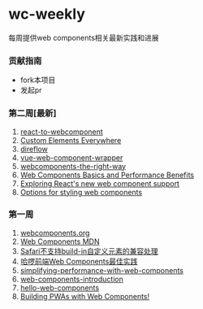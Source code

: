 # wc-weekly
每周提供web components相关最新实践和进展

### 贡献指南
+ fork本项目
+ 发起pr

### 第二周[最新]
1. [react-to-webcomponent](https://github.com/bitovi/react-to-webcomponent)
2. [Custom Elements Everywhere](https://custom-elements-everywhere.com/)
3. [direflow](https://github.com/Silind-Software/direflow)
4. [vue-web-component-wrapper](https://github.com/vuejs/vue-web-component-wrapper)
5. [webcomponents-the-right-way](https://github.com/mateusortiz/webcomponents-the-right-way)
6. [Web Components Basics and Performance Benefits](https://medium.com/@spkamboj/web-components-basics-and-performance-benefits-f7537c908075)
7. [Exploring React's new web component support](https://dev.to/marcushellberg/exploring-reacts-newly-added-web-component-support-19i7)
8. [Options for styling web components](https://nolanlawson.com/2021/01/03/options-for-styling-web-components/)

### 第一周
1. [webcomponents.org](https://www.webcomponents.org/)
2. [Web Components MDN](https://developer.mozilla.org/zh-CN/docs/Web/Web_Components)
3. [Safari不支持build-in自定义元素的兼容处理](https://www.zhangxinxu.com/wordpress/2021/04/safari-buildin-custom-element-polyfill/)
4. [哈啰前端Web Components最佳实践](https://mp.weixin.qq.com/s?__biz=MzI3OTE3ODk4MQ==&mid=2247485900&idx=1&sn=ef960f128243d9991974f4f1ab3ad8ec&chksm=eb4af246dc3d7b5078321ebfd0770f49d43a5c56132eff74aa1b830a51dc06a9b38c41864347&mpshare=1&scene=1&srcid=0125wWEwCfi1Q3bbgFdckYkZ&sharer_sharetime=1643115940937&sharer_shareid=b4c283574e81147fbd1d4a9102ffa25e&version=4.0.0.90428&platform=mac#rd)
5. [simplifying-performance-with-web-components](https://vaadin.com/blog/simplifying-performance-with-web-components)
6. [web-components-introduction](https://academind.com/tutorials/web-components-introduction)
7. [hello-web-components](https://github.com/fernandopasik/hello-web-components)
8. [Building PWAs with Web Components!](https://medium.com/pwabuilder/building-pwas-with-web-components-33f986bf8e4c)
